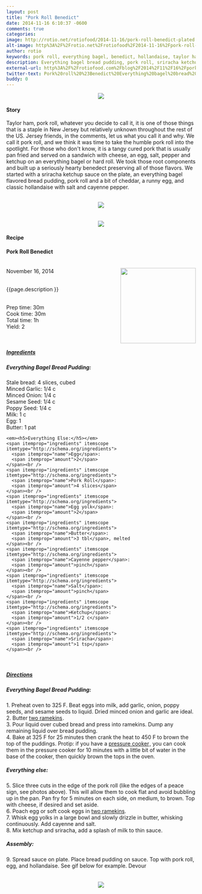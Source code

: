 ```yaml
---
layout: post
title: "Pork Roll Benedict"
date: 2014-11-16 6:10:37 -0600
comments: true
categories: 
image: http://rotio.net/rotiofood/2014-11-16/pork-roll-benedict-plated.jpg
alt-image: http%3A%2F%2Frotio.net%2Frotiofood%2F2014-11-16%2Fpork-roll-benedict-plated.jpg
author: rotio
keywords: pork roll, everything bagel, benedict, hollandaise, taylor ham
description: Everything bagel bread pudding, pork roll, sriracha ketchup, runny egg, and hollandaise
external-url: http%3A%2F%2Frotiofood.com%2Fblog%2F2014%2F11%2F16%2Fpork-roll-benedict%2F
twitter-text: Pork%20roll%20%23Benedict%20Everything%20bagel%20bread%20pudding%2C%20%23porkroll%2C%20%23sriracha%20ketchup%2C%20runny%20egg%2C%20and%20%23hollandaise%20
buddy: 0
---
```

<!-- more -->
<center><img src="http://rotio.net/rotiofood/2014-11-16/pork-roll-benedict-plated.jpg" /></center>
<a href="https://plus.google.com/107103100819027957630?rel=author" style="display:none">{{page.author }}</a>

<h4>Story</b> </h4>
 <div>
	<p>
	  Taylor ham, pork roll, whatever you decide to call it, it is one of those things that is a staple in New Jersey but relatively unknown throughout the rest of the US. Jersey friends, in the comments, let us what you call it and why. We call it pork roll, and we think it was time to take the humble pork roll into the spotlight. For those who don't know, it is a tangy cured pork that is usually pan fried and served on a sandwich with cheese, an egg, salt, pepper and ketchup on an everything bagel or hard roll. We took those root components and built up a seriously hearty benedect preserving all of those flavors. We started with a sriracha ketchup sauce on the plate, an everything bagel flavored bread pudding, pork roll and a bit of cheddar, a runny egg, and classic hollandaise with salt and cayenne pepper. 
	  <br/><br/><center><img itemprop="image" src="http://rotio.net/rotiofood/2014-11-16/pork-roll-benedict.gif" /></center>
	  <br/><br/><center><img itemprop="image" src="http://rotio.net/rotiofood/2014-11-16/pork-roll-benedict-plated-tight.jpg" /></center>
	</p> 
</div>
<h4>Recipe</b> </h4> 
  <div itemscope itemtype="http://schema.org/Recipe" >
  <h4 itemprop="name">Pork Roll Benedict</h4>
  
  <br />
    November 16, 2014</time>
  <img itemprop="image" width="200px" align="right" src="http://rotio.net/rotiofood/2014-11-16/pork-roll-benedict-plated-tight.jpg" />
  
  <br /><span itemprop="description">{{page.description }}</span><br />

  <br />Prep time: <time datetime="PT0H30M" itemprop="prepTime">30m</time>
  <br />Cook time: <time datetime="PT0H30M" itemprop="cookTime">30m</time> 
  <br />Total time: <time datetime="PT1H0M" itemprop="totalTime">1h</time>
  <br />Yield: <span itemprop="recipeYield">2</span>
  
  <br/>
 <u><h5>Ingredients</h5></u>
 <em><h5>Everything Bagel Bread Pudding:</h5></em>
	<span itemprop="ingredients" itemscope itemtype="http://schema.org/ingredients">
	  <span itemprop="name">Stale bread</span>: 
	  <span itemprop="amount">4 slices</span>, cubed
	</span><br />
	<span itemprop="ingredients" itemscope itemtype="http://schema.org/ingredients">
	  <span itemprop="name">Minced Garlic</span>: 
	  <span itemprop="amount">1/4 c</span>
	</span><br />
	<span itemprop="ingredients" itemscope itemtype="http://schema.org/ingredients">
	  <span itemprop="name">Minced Onion</span>: 
	  <span itemprop="amount">1/4 c</span>
	</span><br />
	<span itemprop="ingredients" itemscope itemtype="http://schema.org/ingredients">
	  <span itemprop="name">Sesame Seed</span>: 
	  <span itemprop="amount">1/4 c</span>
	</span><br />
	<span itemprop="ingredients" itemscope itemtype="http://schema.org/ingredients">
	  <span itemprop="name">Poppy Seed</span>: 
	  <span itemprop="amount">1/4 c</span>
	</span><br />
	<span itemprop="ingredients" itemscope itemtype="http://schema.org/ingredients">
	  <span itemprop="name">Milk</span>: 
	  <span itemprop="amount">1 c</span>
	</span><br />
	<span itemprop="ingredients" itemscope itemtype="http://schema.org/ingredients">
	  <span itemprop="name">Egg</span>: 
	  <span itemprop="amount">1</span>
	</span><br />
	<span itemprop="ingredients" itemscope itemtype="http://schema.org/ingredients">
	  <span itemprop="name">Butter</span>: 
	  <span itemprop="amount">1 pat</span>
	</span><br />
	
	<em><h5>Everything Else:</h5></em>
	<span itemprop="ingredients" itemscope itemtype="http://schema.org/ingredients">
	  <span itemprop="name">Egg</span>: 
	  <span itemprop="amount">2</span>
	</span><br />
	<span itemprop="ingredients" itemscope itemtype="http://schema.org/ingredients">
	  <span itemprop="name">Pork Roll</span>: 
	  <span itemprop="amount">4 slices</span>
	</span><br />
	<span itemprop="ingredients" itemscope itemtype="http://schema.org/ingredients">
	  <span itemprop="name">Egg yolk</span>: 
	  <span itemprop="amount">2</span>
	</span><br />
	<span itemprop="ingredients" itemscope itemtype="http://schema.org/ingredients">
	  <span itemprop="name">Butter</span>: 
	  <span itemprop="amount">3 tbl</span>, melted
	</span><br />
	<span itemprop="ingredients" itemscope itemtype="http://schema.org/ingredients">
	  <span itemprop="name">Cayenne pepper</span>: 
	  <span itemprop="amount">pinch</span>
	</span><br />
	<span itemprop="ingredients" itemscope itemtype="http://schema.org/ingredients">
	  <span itemprop="name">Salt</span>: 
	  <span itemprop="amount">pinch</span>
	</span><br />
	<span itemprop="ingredients" itemscope itemtype="http://schema.org/ingredients">
	  <span itemprop="name">Ketchup</span>: 
	  <span itemprop="amount">1/2 c</span>
	</span><br />
	<span itemprop="ingredients" itemscope itemtype="http://schema.org/ingredients">
	  <span itemprop="name">Sriracha</span>: 
	  <span itemprop="amount">1 tsp</span>
	</span><br />
	
	
	
  <br /><u><h5>Directions</h5></u>
  <div itemprop="recipeInstructions">
	<em><h5>Everything Bagel Bread Pudding:</h5></em>
	1. Preheat oven to 325 F. Beat eggs into milk, add garlic, onion, poppy seeds, and sesame seeds to liquid. Dried minced onion and garlic are ideal.<br/>
	2. Butter <a href="http://www.amazon.com/gp/product/B00061N0QO/ref=as_li_tl?ie=UTF8&camp=1789&creative=9325&creativeASIN=B00061N0QO&linkCode=as2&tag=rotiofood-20&linkId=BEXDBRKALY23MKNA">two ramekins</a><img src="http://ir-na.amazon-adsystem.com/e/ir?t=rotiofood-20&l=as2&o=1&a=B00061N0QO" width="1" height="1" border="0" alt="" style="border:none !important; margin:0px !important;" />.<br/>
	3. Pour liquid over cubed bread and press into ramekins. Dump any remaining liquid over bread pudding.<br/>
	4. Bake at 325 F for 25 minutes then crank the heat to 450 F to brown the top of the puddings. Protip: if you have a <a href="http://www.amazon.com/gp/product/B000MPA044/ref=as_li_tl?ie=UTF8&camp=1789&creative=9325&creativeASIN=B000MPA044&linkCode=as2&tag=rotiofood-20&linkId=MW2KE57C6R7MPWKU">pressure cooker</a><img src="http://ir-na.amazon-adsystem.com/e/ir?t=rotiofood-20&l=as2&o=1&a=B000MPA044" width="1" height="1" border="0" alt="" style="border:none !important; margin:0px !important;" />, you can cook them in the pressure cooker for 10 minutes with a little bit of water in the base of the cooker, then quickly brown the tops in the oven.
    <em><h5>Everything else:</h5></em>
	5. Slice three cuts in the edge of the pork roll (like the edges of a peace sign, see photos above). This will allow them to cook flat and avoid bubbling up in the pan. Pan fry for 5 minutes on each side, on medium, to brown. Top with cheese, if desired and set aside.<br/>
	6. Poach egg or soft cook eggs in <a href="http://www.amazon.com/gp/product/B00061N0QO/ref=as_li_tl?ie=UTF8&camp=1789&creative=9325&creativeASIN=B00061N0QO&linkCode=as2&tag=rotiofood-20&linkId=BEXDBRKALY23MKNA">two ramekins</a>.<br/>
	7. Whisk egg yolks in a large bowl and slowly drizzle in butter, whisking continuously. Add cayenne and salt.<br/>
	8. Mix ketchup and sriracha, add a splash of milk to thin sauce.<br/>
	<em><h5>Assembly:</h5></em>
    9. Spread sauce on plate. Place bread pudding on sauce. Top with pork roll, egg, and hollandaise. See gif below for example. Devour<br/>
	<br/><br/><center><img itemprop="image" src="http://rotio.net/rotiofood/2014-11-16/pork-roll-benedict.gif" /></center>
	<br/> 
	<br />
	</div>

</div>